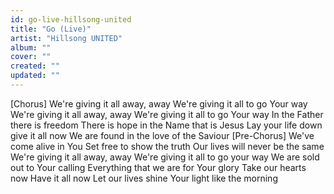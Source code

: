 ```yaml
---
id: go-live-hillsong-united
title: "Go (Live)"
artist: "Hillsong UNITED"
album: ""
cover: ""
created: ""
updated: ""
---
```


[Chorus]
We're giving it all away, away
We're giving it all to go Your way
We're giving it all away, away
We're giving it all to go Your way
In the Father there is freedom
There is hope in the Name that is Jesus
Lay your life down give it all now
We are found in the love of the Saviour
[Pre-Chorus]
We've come alive in You
Set free to show the truth
Our lives will never be the same
We're giving it all away, away
We're giving it all to go your way
We are sold out to Your calling
Everything that we are for Your glory
Take our hearts now
Have it all now
Let our lives shine Your light like the morning